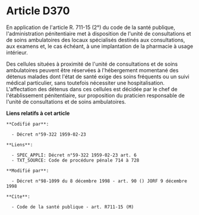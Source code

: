 # Article D370

En application de l'article R. 711-15 (2°) du code de la santé publique, l'administration pénitentiaire met à disposition de
l'unité de consultations et de soins ambulatoires des locaux spécialisés destinés aux consultations, aux examens et, le cas
échéant, à une implantation de la pharmacie à usage intérieur.

Des cellules situées à proximité de l'unité de consultations et de soins ambulatoires peuvent être réservées à l'hébergement
momentané des détenus malades dont l'état de santé exige des soins fréquents ou un suivi médical particulier, sans toutefois
nécessiter une hospitalisation. L'affectation des détenus dans ces cellules est décidée par le chef de l'établissement
pénitentiaire, sur proposition du praticien responsable de l'unité de consultations et de soins ambulatoires.

**Liens relatifs à cet article**

	**Codifié par**:

	  - Décret n°59-322 1959-02-23

	**Liens**:

	  - SPEC_APPLI: Décret n°59-322 1959-02-23 art. 6
	  - TXT_SOURCE: Code de procédure pénale 714 à 728

	**Modifié par**:

	  - Décret n°98-1099 du 8 décembre 1998 - art. 90 () JORF 9 décembre 1998

	**Cite**:

	  - Code de la santé publique - art. R711-15 (M)
